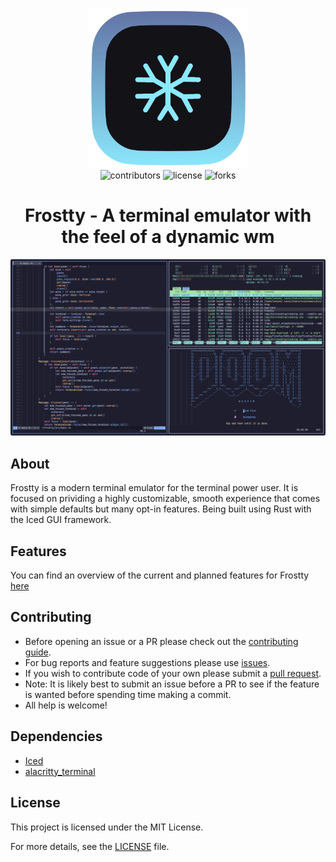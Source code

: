 <p align="center">
  <img width="256" height=auto src="https://github.com/BanceDev/frostty/blob/main/logo.png">
  <br/>
  <img src="https://img.shields.io/github/contributors/bancedev/frostty" alt="contributors">
  <img src="https://img.shields.io/github/license/bancedev/frostty" alt="license">
  <img src="https://img.shields.io/github/forks/bancedev/frostty" alt="forks">
</p>

<h1 align="center">Frostty - A terminal emulator with the feel of a dynamic wm</h1>

<p align="center">
  <img alt="Frostty - A GPU accelerated terminal emulator for people who get things done"
       src="https://raw.githubusercontent.com/BanceDev/frostty/master/extra/promo/frostty-readme.png">
</p>

## About

Frostty is a modern terminal emulator for the terminal power user. It is focused on prividing a highly customizable, smooth experience that comes with simple defaults but many opt-in features. Being built using Rust with the Iced GUI framework.

## Features

You can find an overview of the current and planned features for Frostty [here](./docs/features.md)

## Contributing

- Before opening an issue or a PR please check out the [contributing guide](https://github.com/BanceDev/frostty/blob/main/CONTRIBUTING.md).
- For bug reports and feature suggestions please use [issues](https://github.com/BanceDev/frostty/issues).
- If you wish to contribute code of your own please submit a [pull request](https://github.com/BanceDev/frostty/pulls).
- Note: It is likely best to submit an issue before a PR to see if the feature is wanted before spending time making a commit.
- All help is welcome!

## Dependencies
- [Iced](https://iced.rs/)
- [alacritty_terminal](https://crates.io/crates/alacritty_terminal/0.11.0)

## License

This project is licensed under the MIT License.

For more details, see the [LICENSE](./LICENSE) file.

